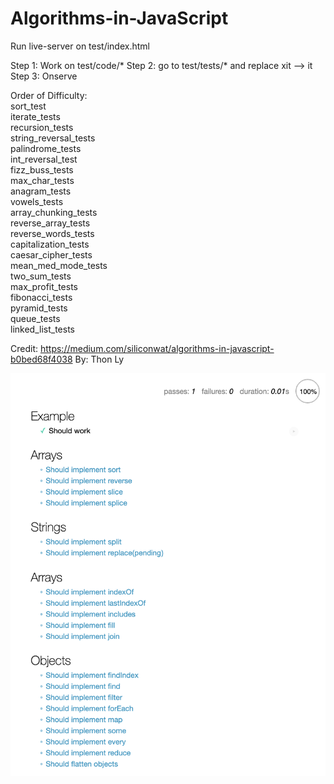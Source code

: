 # Algorithms-in-JavaScript
Run live-server on test/index.html

Step 1: Work on test/code/*
Step 2: go to test/tests/* and replace xit --> it
Step 3: Onserve


Order of Difficulty: <br />
    sort_test <br />
    iterate_tests <br />
    recursion_tests <br />
    string_reversal_tests <br />
    palindrome_tests <br />
    int_reversal_test <br />
    fizz_buss_tests <br />
    max_char_tests <br />
    anagram_tests <br />
    vowels_tests <br />
    array_chunking_tests <br />
    reverse_array_tests <br />
    reverse_words_tests <br />
    capitalization_tests <br />
    caesar_cipher_tests <br />
    mean_med_mode_tests <br />
    two_sum_tests <br />
    max_profit_tests <br />
    fibonacci_tests <br />
    pyramid_tests <br />
    queue_tests <br />
    linked_list_tests <br />


Credit: https://medium.com/siliconwat/algorithms-in-javascript-b0bed68f4038 
By: Thon Ly


![GitHub Logo](/images/ss.png)

